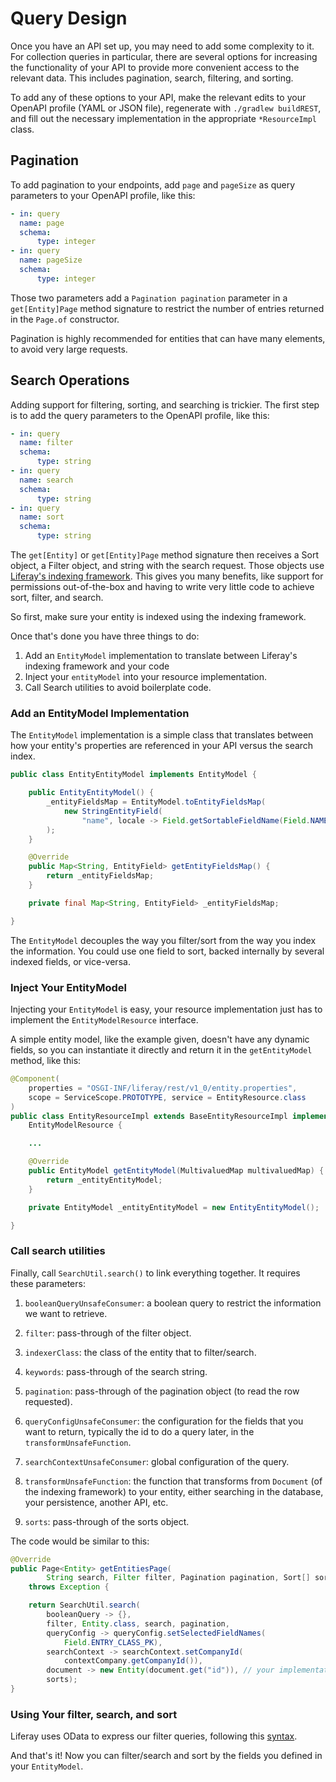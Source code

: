 # Query Design

Once you have an API set up, you may need to add some complexity to it. For collection queries in particular, there are several options for increasing the functionality of your API to provide more convenient access to the relevant data. This includes pagination, search, filtering, and sorting.

To add any of these options to your API, make the relevant edits to your OpenAPI profile (YAML or JSON file), regenerate with `./gradlew buildREST`, and fill out the necessary implementation in the appropriate `*ResourceImpl` class.

## Pagination

To add pagination to your endpoints, add `page` and `pageSize` as query parameters to your OpenAPI profile, like this:

```yaml
- in: query
  name: page
  schema:
      type: integer
- in: query
  name: pageSize
  schema:
      type: integer
```

Those two parameters add a `Pagination pagination` parameter in a `get[Entity]Page` method signature to restrict the number of entries returned in the `Page.of` constructor.

Pagination is highly recommended for entities that can have many elements, to avoid very large requests.

## Search Operations

Adding support for filtering, sorting, and searching is trickier. The first step is to add the query parameters to the OpenAPI profile, like this:

```yaml
- in: query
  name: filter
  schema:
      type: string
- in: query
  name: search
  schema:
      type: string
- in: query
  name: sort
  schema:
      type: string
```

The `get[Entity]` or `get[Entity]Page` method signature then receives a Sort object, a Filter object, and string with the search request. Those objects use [Liferay's indexing framework](../../using-search/developer-guide/model-entity-indexing.rst). This gives you many benefits, like support for permissions out-of-the-box and having to write very little code to achieve sort, filter, and search.

So first, make sure your entity is indexed using the indexing framework.

Once that's done you have three things to do:

1. Add an `EntityModel` implementation to translate between Liferay's indexing framework and your code
1. Inject your `entityModel` into your resource implementation.
1. Call Search utilities to avoid boilerplate code.

### Add an EntityModel Implementation

The `EntityModel` implementation is a simple class that translates between how your entity's properties are referenced in your API versus the search index.

```java
public class EntityEntityModel implements EntityModel {

	public EntityEntityModel() {
		_entityFieldsMap = EntityModel.toEntityFieldsMap(
			new StringEntityField(
				"name", locale -> Field.getSortableFieldName(Field.NAME))
		);
	}

	@Override
	public Map<String, EntityField> getEntityFieldsMap() {
		return _entityFieldsMap;
	}

	private final Map<String, EntityField> _entityFieldsMap;

}
```

The `EntityModel` decouples the way you filter/sort from the way you index the information. You could use one field to sort, backed internally by several indexed fields, or vice-versa.

### Inject Your EntityModel

Injecting your `EntityModel` is easy, your resource implementation just has to implement the `EntityModelResource` interface.

A simple entity model, like the example given, doesn't have any dynamic fields, so you can instantiate it directly and return it in the `getEntityModel` method, like this:

```java
@Component(
	properties = "OSGI-INF/liferay/rest/v1_0/entity.properties",
	scope = ServiceScope.PROTOTYPE, service = EntityResource.class
)
public class EntityResourceImpl extends BaseEntityResourceImpl implements
	EntityModelResource {

	...

	@Override
	public EntityModel getEntityModel(MultivaluedMap multivaluedMap) {
		return _entityEntityModel;
	}

	private EntityModel _entityEntityModel = new EntityEntityModel();

}
```

### Call search utilities

Finally, call `SearchUtil.search()` to link everything together. It requires these parameters:

1. `booleanQueryUnsafeConsumer`: a boolean query to restrict the information we want to retrieve.

1. `filter`: pass-through of the filter object.

1. `indexerClass`: the class of the entity that to filter/search.

1. `keywords`: pass-through of the search string.

1. `pagination`: pass-through of the pagination object (to read the row requested).

1. `queryConfigUnsafeConsumer`: the configuration for the fields that you want to return, typically the id to do a query later, in the `transformUnsafeFunction`.

1. `searchContextUnsafeConsumer`: global configuration of the query.

1. `transformUnsafeFunction`: the function that transforms from `Document` (of the indexing framework) to your entity, either searching in the database, your persistence, another API, etc.

1. `sorts`: pass-through of the sorts object.

The code would be similar to this:

```java
@Override
public Page<Entity> getEntitiesPage(
		String search, Filter filter, Pagination pagination, Sort[] sorts)
	throws Exception {

	return SearchUtil.search(
		booleanQuery -> {},
		filter, Entity.class, search, pagination,
		queryConfig -> queryConfig.setSelectedFieldNames(
			Field.ENTRY_CLASS_PK),
		searchContext -> searchContext.setCompanyId(
			contextCompany.getCompanyId()),
		document -> new Entity(document.get("id")), // your implementation here
		sorts);
}
```

### Using Your filter, search, and sort

Liferay uses OData to express our filter queries, following this [syntax](https://help.liferay.com/hc/en-us/articles/360036343152-Filter-Sort-and-Search).

And that's it! Now you can filter/search and sort by the fields you defined in your `EntityModel`.